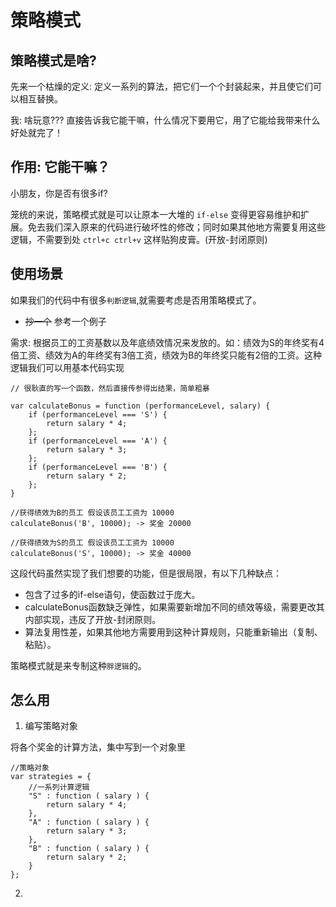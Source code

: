# 策略模式

## 策略模式是啥?
先来一个枯燥的定义: 定义一系列的算法，把它们一个个封装起来，并且使它们可以相互替换。

我: 啥玩意??? 直接告诉我它能干嘛，什么情况下要用它，用了它能给我带来什么好处就完了！

## 作用: 它能干嘛？
小朋友，你是否有很多if? 

笼统的来说，策略模式就是可以让原本一大堆的 `if-else` 变得更容易维护和扩展。免去我们深入原来的代码进行破坏性的修改；同时如果其他地方需要复用这些逻辑，不需要到处 `ctrl+c ctrl+v` 这样贴狗皮膏。(开放-封闭原则)

## 使用场景
如果我们的代码中有很多`判断逻辑`,就需要考虑是否用策略模式了。

- ~~抄一个~~ 参考一个例子

需求: 根据员工的工资基数以及年底绩效情况来发放的。如：绩效为S的年终奖有4倍工资、绩效为A的年终奖有3倍工资，绩效为B的年终奖只能有2倍的工资。这种逻辑我们可以用基本代码实现

```
// 很耿直的写一个函数，然后直接传参得出结果，简单粗暴

var calculateBonus = function (performanceLevel, salary) {
    if (performanceLevel === 'S') {
        return salary * 4;
    };
    if (performanceLevel === 'A') {
        return salary * 3;
    };
    if (performanceLevel === 'B') {
        return salary * 2;
    };
}

//获得绩效为B的员工 假设该员工工资为 10000
calculateBonus('B', 10000); -> 奖金 20000

//获得绩效为S的员工 假设该员工工资为 10000
calculateBonus('S', 10000); -> 奖金 40000

```
这段代码虽然实现了我们想要的功能，但是很局限，有以下几种缺点：

- 包含了过多的if-else语句，使函数过于庞大。
- calculateBonus函数缺乏弹性，如果需要新增加不同的绩效等级，需要更改其内部实现，违反了开放-封闭原则。
- 算法复用性差，如果其他地方需要用到这种计算规则，只能重新输出（复制、粘贴）。

策略模式就是来专制这种`胖逻辑`的。

## 怎么用

1. 编写策略对象

将各个奖金的计算方法，集中写到一个对象里
```
//策略对象
var strategies = {
    //一系列计算逻辑
    "S" : function ( salary ) {
        return salary * 4;
    },
    "A" : function ( salary ) {
        return salary * 3;
    },
    "B" : function ( salary ) {
        return salary * 2;
    }
};
```

2. 












